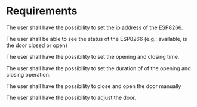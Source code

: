 # Requirements

The user shall have the possibility to set the ip address of the ESP8266.

The user shall be able to see the status of the ESP8266 (e.g.: available, is the door closed or open)

The user shall have the possibility to set the opening and closing time.

The user shall have the possibility to set the duration of of the opening and closing operation.

The user shall have the possibility to close and open the door manually

The user shall have the possibility to adjust the door.